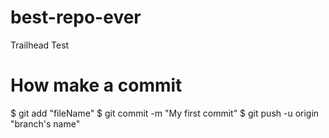 # best-repo-ever
Trailhead Test

# How make a commit
$ git add "fileName"
$ git commit -m "My first commit"
$ git push -u origin "branch's name"
